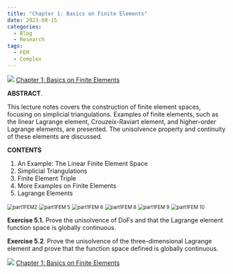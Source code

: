 ```yaml
---
title: "Chapter 1: Basics on Finite Elements"
date: 2023-08-15
categories:
  - Blog
  - Research
tags:
  - FEM
  - Complex
---
```


<img src="https://lyc102.github.io/camtips/assets/images/pdf_icon.gif" /> [Chapter 1: Basics on Finite Elements](https://www.math.uci.edu/~chenlong/femcomplex/Ch1_FE.pdf)

**ABSTRACT**. 

This lecture notes covers the construction of finite element spaces, focusing on simplicial triangulations. Examples of finite elements, such as the linear Lagrange element, Crouzeix-Raviart element, and higher-order Lagrange elements, are presented. The unisolvence property and continuity of these elements are discussed. 

**CONTENTS**

1. An Example: The Linear Finite Element Space
2. Simplicial Triangulations
3. Finite Element Triple
4. More Examples on Finite Elements
5. Lagrange Elements



<img src="https://lyc102.github.io/camtips/assets/images/part1FEM2.png" alt="part1FEM2" style="zoom:80%;" />



<img src="https://lyc102.github.io/camtips/assets/images/part1FEM 5.png" alt="part1FEM 5" style="zoom:80%;" />

<img src="https://lyc102.github.io/camtips/assets/images/part1FEM 6.png" alt="part1FEM 6" style="zoom:80%;" />



<img src="https://lyc102.github.io/camtips/assets/images/part1FEM 8.png" alt="part1FEM 8" style="zoom:80%;" />

<img src="https://lyc102.github.io/camtips/assets/images/part1FEM 9.png" alt="part1FEM 9" style="zoom:80%;" />

<img src="https://lyc102.github.io/camtips/assets/images/part1FEM 10.png" alt="part1FEM 10" style="zoom:80%;" />

**Exercise 5.1.** Prove the unisolvence of DoFs and that the Lagrange element function space is globally continuous.

**Exercise 5.2**. Prove the unisolvence of the three-dimensional Lagrange element and prove that the function space defined is globally continuous.



<img src="https://lyc102.github.io/camtips/assets/images/pdf_icon.gif" /> [Chapter 1: Basics on Finite Elements](https://www.math.uci.edu/~chenlong/femcomplex/Ch1_FE.pdf)

